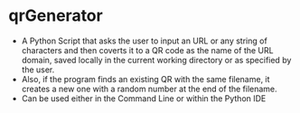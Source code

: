 # qrGenerator

- A Python Script that asks the user to input an URL or any string of characters and then coverts it to a QR code as the name of the URL domain, saved locally in the current working directory or as specified by the user.
- Also, if the program finds an existing QR with the same filename, it creates a new one with a random number at the end of the filename.
- Can be used either in the Command Line or within the Python IDE

